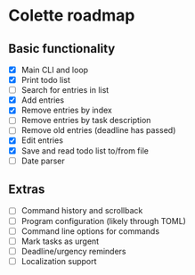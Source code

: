 # Colette roadmap

## Basic functionality
- [x] Main CLI and loop
- [x] Print todo list
- [ ] Search for entries in list
- [x] Add entries
- [x] Remove entries by index
- [ ] Remove entries by task description
- [ ] Remove old entries (deadline has passed)
- [x] Edit entries
- [x] Save and read todo list to/from file
- [ ] Date parser

## Extras
- [ ] Command history and scrollback
- [ ] Program configuration (likely through TOML)
- [ ] Command line options for commands
- [ ] Mark tasks as urgent
- [ ] Deadline/urgency reminders
- [ ] Localization support